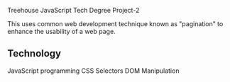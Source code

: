 Treehouse JavaScript Tech Degree Project-2

This uses common web development technique known as "pagination" to enhance the usability of a web page.

Technology
--------------
JavaScript programming
CSS Selectors
DOM Manipulation
